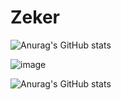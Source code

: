 # Zeker

![Anurag's GitHub stats](https://github-readme-stats.vercel.app/api?username=ZekerDev&show_icons=true&theme=tokyonight)

![image]({https://github-readme-stats.vercel.app/api/top-langs/?username={zekerdev}})

![Anurag's GitHub stats](https://hits.seeyoufarm.com/api/count/incr/badge.svg?url=https%3A%2F%2Fgithub.com%2F{ZekerDev}1212%2Fhit-counter)

